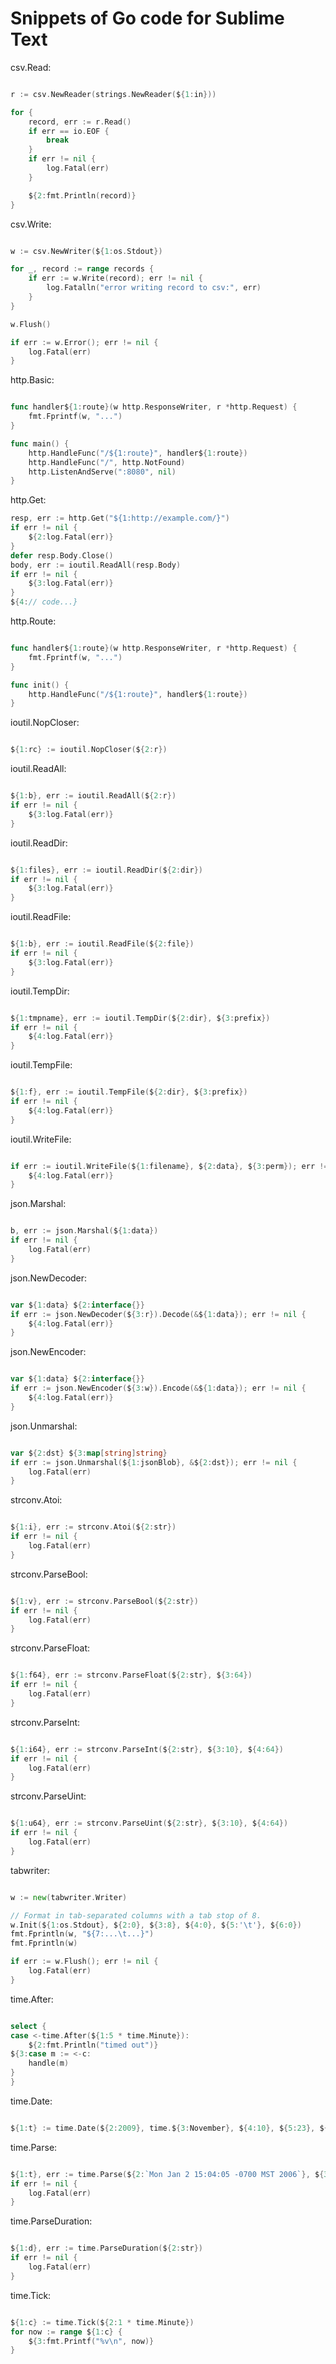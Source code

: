 Snippets of Go code for Sublime Text
====================================


csv.Read:
```go

r := csv.NewReader(strings.NewReader(${1:in}))

for {
	record, err := r.Read()
	if err == io.EOF {
		break
	}
	if err != nil {
		log.Fatal(err)
	}

	${2:fmt.Println(record)}
}

```

csv.Write:
```go

w := csv.NewWriter(${1:os.Stdout})

for _, record := range records {
	if err := w.Write(record); err != nil {
		log.Fatalln("error writing record to csv:", err)
	}
}

w.Flush()

if err := w.Error(); err != nil {
	log.Fatal(err)
}

```

http.Basic:
```go

func handler${1:route}(w http.ResponseWriter, r *http.Request) {
	fmt.Fprintf(w, "...")
}

func main() {
	http.HandleFunc("/${1:route}", handler${1:route})
	http.HandleFunc("/", http.NotFound)
	http.ListenAndServe(":8080", nil)
}

```

http.Get:
```go
resp, err := http.Get("${1:http://example.com/}")
if err != nil {
	${2:log.Fatal(err)}
}
defer resp.Body.Close()
body, err := ioutil.ReadAll(resp.Body)
if err != nil {
	${3:log.Fatal(err)}
}
${4:// code...}

```

http.Route:
```go

func handler${1:route}(w http.ResponseWriter, r *http.Request) {
	fmt.Fprintf(w, "...")
}

func init() {
	http.HandleFunc("/${1:route}", handler${1:route})
}

```

ioutil.NopCloser:
```go

${1:rc} := ioutil.NopCloser(${2:r})

```

ioutil.ReadAll:
```go

${1:b}, err := ioutil.ReadAll(${2:r})
if err != nil {
	${3:log.Fatal(err)}
}

```

ioutil.ReadDir:
```go

${1:files}, err := ioutil.ReadDir(${2:dir})
if err != nil {
	${3:log.Fatal(err)}
}

```

ioutil.ReadFile:
```go

${1:b}, err := ioutil.ReadFile(${2:file})
if err != nil {
	${3:log.Fatal(err)}
}

```

ioutil.TempDir:
```go

${1:tmpname}, err := ioutil.TempDir(${2:dir}, ${3:prefix})
if err != nil {
	${4:log.Fatal(err)}
}

```

ioutil.TempFile:
```go

${1:f}, err := ioutil.TempFile(${2:dir}, ${3:prefix})
if err != nil {
	${4:log.Fatal(err)}
}

```

ioutil.WriteFile:
```go

if err := ioutil.WriteFile(${1:filename}, ${2:data}, ${3:perm}); err != nil {
	${4:log.Fatal(err)}
}

```

json.Marshal:
```go

b, err := json.Marshal(${1:data})
if err != nil {
	log.Fatal(err)
}

```

json.NewDecoder:
```go

var ${1:data} ${2:interface{}}
if err := json.NewDecoder(${3:r}).Decode(&${1:data}); err != nil {
	${4:log.Fatal(err)}
}

```

json.NewEncoder:
```go

var ${1:data} ${2:interface{}}
if err := json.NewEncoder(${3:w}).Encode(&${1:data}); err != nil {
	${4:log.Fatal(err)}
}

```

json.Unmarshal:
```go

var ${2:dst} ${3:map[string]string}
if err := json.Unmarshal(${1:jsonBlob}, &${2:dst}); err != nil {
	log.Fatal(err)
}

```

strconv.Atoi:
```go

${1:i}, err := strconv.Atoi(${2:str})
if err != nil {
	log.Fatal(err)
}

```

strconv.ParseBool:
```go

${1:v}, err := strconv.ParseBool(${2:str})
if err != nil {
	log.Fatal(err)
}

```

strconv.ParseFloat:
```go

${1:f64}, err := strconv.ParseFloat(${2:str}, ${3:64})
if err != nil {
	log.Fatal(err)
}

```

strconv.ParseInt:
```go

${1:i64}, err := strconv.ParseInt(${2:str}, ${3:10}, ${4:64})
if err != nil {
	log.Fatal(err)
}

```

strconv.ParseUint:
```go

${1:u64}, err := strconv.ParseUint(${2:str}, ${3:10}, ${4:64})
if err != nil {
	log.Fatal(err)
}

```

tabwriter:
```go

w := new(tabwriter.Writer)

// Format in tab-separated columns with a tab stop of 8.
w.Init(${1:os.Stdout}, ${2:0}, ${3:8}, ${4:0}, ${5:'\t'}, ${6:0})
fmt.Fprintln(w, "${7:...\t...}")
fmt.Fprintln(w)

if err := w.Flush(); err != nil {
	log.Fatal(err)
}

```

time.After:
```go

select {
case <-time.After(${1:5 * time.Minute}):
	${2:fmt.Println("timed out")}
${3:case m := <-c:
	handle(m)
}
}

```

time.Date:
```go

${1:t} := time.Date(${2:2009}, time.${3:November}, ${4:10}, ${5:23}, ${6:0}, ${7:0}, ${8:0}, ${9:time.UTC})

```

time.Parse:
```go

${1:t}, err := time.Parse(${2:`Mon Jan 2 15:04:05 -0700 MST 2006`}, ${3:str})
if err != nil {
	log.Fatal(err)
}

```

time.ParseDuration:
```go

${1:d}, err := time.ParseDuration(${2:str})
if err != nil {
	log.Fatal(err)
}

```

time.Tick:
```go

${1:c} := time.Tick(${2:1 * time.Minute})
for now := range ${1:c} {
	${3:fmt.Printf("%v\n", now)}
}

```

